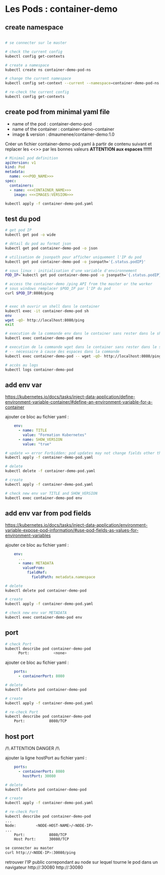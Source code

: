 # Les Pods : container-demo

## create namespace

```sh

# se connecter sur le master

# check the current config
kubectl config get-contexts

# create a namespace
kubectl create ns container-demo-pod-ns

# change the current namespace
kubectl config set-context --current --namespace=container-demo-pod-ns

# re-check the current config
kubectl config get-contexts
```

## create pod from minimal yaml file

- name of the pod : container-demo-pod
- name of the container : container-demo-container
- image & version : dmaumenee/container-demo:1.0

Créer un fichier container-demo-pod.yaml à partir de contenu suivant et replacer les <<<XXX>>> par les bonnes valeurs
**ATTENTION aux espaces !!!!!!**

```yaml
# Minimal pod definition
apiVersion: v1
kind: Pod
metadata:
  name: <<<POD_NAME>>>
spec:
  containers:
  - name: <<<CONTAINER_NAME>>>
    image: <<<IMAGES:VERSION>>>
```

```sh
kubectl apply -f container-demo-pod.yaml
```

## test du pod

```sh
# get pod IP
kubectl get pod -o wide

# détail du pod au format json
kubectl get pod container-demo-pod -o json

# utilisation de jsonpath pour afficher uniquement l'IP du pod
kubectl get pod container-demo-pod -o jsonpath='{.status.podIP}'

# sous linux : initialisation d'une variable d'environnement
POD_IP=`kubectl get pod container-demo-pod -o jsonpath='{.status.podIP}'`

# access the container-demo /ping API from the master or the worker
# sous windows remplacer $POD_IP par l'IP du pod
curl $POD_IP:8080/ping


# exec sh ouvrir un shell dans le container
kubectl exec -it container-demo-pod sh
env
wget -qO- http://localhost:8080/ping
exit

# execution de la commande env dans le container sans rester dans le shell du container
kubectl exec container-demo-pod env

# execution de la commande wget dans le container sans rester dans le shell du container
# -- nécessaire à cause des espaces dans la commande
kubectl exec container-demo-pod -- wget -qO- http://localhost:8080/ping

# accès au logs
kubectl logs container-demo-pod

```

## add env var

https://kubernetes.io/docs/tasks/inject-data-application/define-environment-variable-container/#define-an-environment-variable-for-a-container

ajouter ce bloc au fichier yaml :

```yaml
    env:
      - name: TITLE
        value: "Formation Kubernetes"
      - name: SHOW_VERSION
        value: "true"
```

```sh
# update => error Forbidden: pod updates may not change fields other than `spec.containers[*].image`, `spec.initContainers[*].image`, `spec.activeDeadlineSeconds` or `spec.tolerations`
kubectl apply -f container-demo-pod.yaml

# delete
kubectl delete -f container-demo-pod.yaml

# create
kubectl apply -f container-demo-pod.yaml

# check new env var TITLE and SHOW_VERSION
kubectl exec container-demo-pod env

```


## add env var from pod fields

https://kubernetes.io/docs/tasks/inject-data-application/environment-variable-expose-pod-information/#use-pod-fields-as-values-for-environment-variables

ajouter ce bloc au fichier yaml :

```yaml
    env:
      ...
      - name: METADATA
        valueFrom:
          fieldRef:
            fieldPath: metadata.namespace 
```

```sh
# delete
kubectl delete pod container-demo-pod

# create
kubectl apply -f container-demo-pod.yaml

# check new env var METADATA
kubectl exec container-demo-pod env

```

## port

```sh
# check Port
kubectl describe pod container-demo-pod
      Port:           <none>
```

ajouter ce bloc au fichier yaml :

```yaml
    ports:
      - containerPort: 8080
```

```sh
# delete
kubectl delete pod container-demo-pod

# create
kubectl apply -f container-demo-pod.yaml

# re-check Port
kubectl describe pod container-demo-pod
    Port:           8080/TCP

```

## host port

/!\ ATTENTION DANGER /!\

ajouter la ligne hostPort au fichier yaml :
```yaml
    ports:
      - containerPort: 8080
        hostPort: 30080
```

```sh
# delete
kubectl delete pod container-demo-pod

# create
kubectl apply -f container-demo-pod.yaml

# re-check Port
kubectl describe pod container-demo-pod
...
Node:         <NODE-HOST-NAME>/<NODE-IP>
...
    Port:           8080/TCP
    Host Port:      30080/TCP

se connecter au master
curl http://<NODE-IP>:30080/ping
```

retrouver l'IP public correpondant au node sur lequel tourne le pod
dans un navigateur
http://<NODE1-PUBLIC-IP>:30080
http://<NODE2-PUBLIC-IP>:30080
